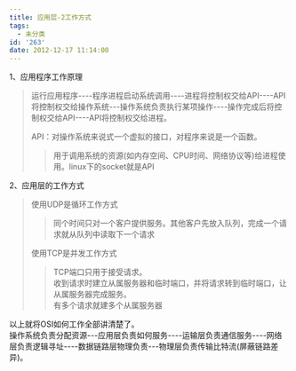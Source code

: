 ```yaml
---
title: 应用层-2工作方式
tags:
  - 未分类
id: '263'
date: 2012-12-17 11:14:00
---
```


1、应用程序工作原理  

> 运行应用程序----程序进程启动系统调用----进程将控制权交给API----API将控制权交给操作系统---操作系统负责执行某项操作----操作完成后将控制权交给API----API将控制权交给进程。  
>   
> API：对操作系统来说式一个虚拟的接口，对程序来说是一个函数。  
> 
> > 用于调用系统的资源(如内存空间、CPU时间、网络协议等)给进程使用。linux下的socket就是API  
> 
>   

2、应用层的工作方式  

> 使用UDP是循环工作方式  
> 
> > 同个时间只对一个客户提供服务。其他客户先放入队列，完成一个请求就从队列中读取下一个请求  
> 
> 使用TCP是并发工作方式  
> 
> > TCP端口只用于接受请求。  
> > 收到请求时建立从属服务器和临时端口，并将请求转到临时端口，让从属服务器完成服务。  
> > 有多个请求就建多个从属服务器  
> >   

  
以上就将OSI如何工作全部讲清楚了。  
操作系统负责分配资源---应用层负责如何服务----运输层负责通信服务----网络层负责逻辑寻址----数据链路层物理负责---物理层负责传输比特流(屏蔽链路差异)。